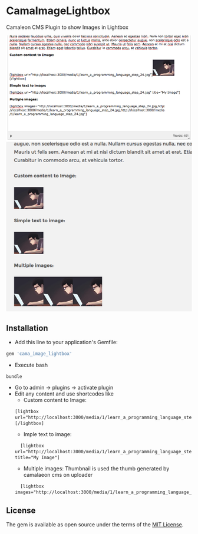 # CamaImageLightbox
Camaleon CMS Plugin to show Images in Lightbox

![](screenshot.png)
![](screenshot2.png)


## Installation
* Add this line to your application's Gemfile:
```ruby
gem 'cama_image_lightbox'
```
* Execute bash
```
bundle
```
* Go to admin -> plugins -> activate plugin
* Edit any content and use shortcodes like
    - Custom content to Image: 
    ```
    [lightbox url="http://localhost:3000/media/1/learn_a_programming_language_step_24.jpg"][/lightbox]
    ```
    - Imple text to image:
    ```
      [lightbox url="http://localhost:3000/media/1/learn_a_programming_language_step_24.jpg" title="My Image"]
    ```  
    - Multiple images: Thumbnail is used the thumb generated by camalaeon cms on uploader
    ```
      [lightbox images="http://localhost:3000/media/1/learn_a_programming_language_step_24.jpg,http://localhost:3000/media/1/learn_a_programming_language_step_24.jpg,http://localhost:3000/media/1/learn_a_programming_language_step_24.jpg"]
    ```

## License
The gem is available as open source under the terms of the [MIT License](http://opensource.org/licenses/MIT).
